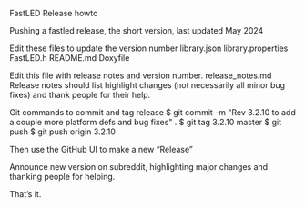 FastLED Release howto

Pushing a fastled release, the short version, last updated May 2024

Edit these files to update the version number
library.json 
library.properties 
FastLED.h 
README.md 
Doxyfile

Edit this file with release notes and version number.
release_notes.md 
Release notes should list highlight changes (not necessarily all minor bug fixes) and thank people for their help. 

Git commands to commit and tag release 
$ git commit -m "Rev 3.2.10 to add a couple more platform defs and bug fixes" . 
$ git tag 3.2.10 master 
$ git push 
$ git push origin 3.2.10 


Then use the GitHub UI to make a new “Release”

Announce new version on subreddit, highlighting major changes and thanking people for helping. 

That’s it. 
